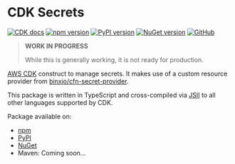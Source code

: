 # CDK Secrets

[![CDK docs](https://img.shields.io/badge/CDK-docs-orange)](https://awscdk.io/packages/cdk-secrets@0.4.0)
[![npm version](https://badge.fury.io/js/cdk-secrets.svg)](https://www.npmjs.com/package/cdk-secrets)
[![PyPI version](https://badge.fury.io/py/cdk-secrets.svg)](https://pypi.org/project/cdk-secrets/)
[![NuGet version](https://badge.fury.io/nu/CDK.Secrets.svg)](https://www.nuget.org/packages/CDK.Secrets/)
[![GitHub](https://img.shields.io/github/license/udondan/cdk-secrets)](https://github.com/udondan/cdk-secrets/blob/master/LICENSE)

> **WORK IN PROGRESS**
>
> While this is generally working, it is not ready for production.

[AWS CDK](https://aws.amazon.com/cdk/) construct to manage secrets. It makes use of a custom resource provider from [binxio/cfn-secret-provider](https://github.com/binxio/cfn-secret-provider).

This package is written in TypeScript and cross-compiled via [JSII](https://github.com/aws/jsii) to all other languages supported by CDK.

Package available on:

* [npm](https://www.npmjs.com/package/cdk-secrets)
* [PyPI](https://pypi.org/project/cdk-secrets/)
* [NuGet](https://www.nuget.org/packages/CDK.Secrets/)
* Maven: Coming soon...
